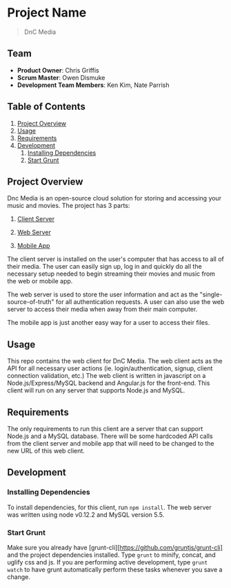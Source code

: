 # Project Name

> DnC Media

## Team

  - __Product Owner__: Chris Griffis
  - __Scrum Master__: Owen Dismuke
  - __Development Team Members__: Ken Kim, Nate Parrish

## Table of Contents

1. [Project Overview](#overview)
1. [Usage](#Usage)
1. [Requirements](#requirements)
1. [Development](#development)
    1. [Installing Dependencies](#installing-dependencies)
    1. [Start Grunt](#start-grunt)

## Project Overview
  Dnc Media is an open-source cloud solution for storing and accessing your music and movies. The project has 3 parts: 
    
  1. [Client Server](https://github.com/DiamondNotCrush/dnc-client)
  
  2. [Web Server](https://github.com/DiamondNotCrush/dnc-web)
  3. [Mobile App](https://github.com/DiamondNotCrush/dnc-mobile)
  
  The client server is installed on the user's computer that has access to all of their media. The user can easily sign up, log in and quickly do all the necessary setup needed to begin streaming their movies and music from the web or mobile app.
  
  The web server is used to store the user information and act as the "single-source-of-truth" for all authentication requests. A user can also use the web server to access their media when away from their main computer.
  
  The mobile app is just another easy way for a user to access their files.
  
## Usage

This repo contains the web client for DnC Media. The web client acts as the API for all necessary user actions (ie. login/authentication, signup, client connection validation, etc.) The web client is written in javascript on a Node.js/Express/MySQL backend and Angular.js for the front-end. This client will run on any server that supports Node.js and MySQL.

## Requirements

The only requirements to run this client are a server that can support Node.js and a MySQL database. There will be some hardcoded API calls from the client server and mobile app that will need to be changed to the new URL of this web client.

## Development

### Installing Dependencies

To install dependencies, for this client, run ```npm install```. The web server was written using node v0.12.2 and MySQL version 5.5.

### Start Grunt  

Make sure you already have [grunt-cli][https://github.com/gruntjs/grunt-cli]  and the project dependencies installed.
Type `grunt` to minify, concat, and uglify css and js. If you are performing active development, type `grunt watch` to have grunt automatically perform these tasks whenever you save a change.